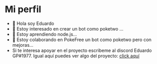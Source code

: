 # Mi perfil
- 👋 Hola soy Eduardo
- 👀 Estoy interesado en crear un bot como poketwo ...
- 🌱 Estoy aprendiendo node.js...
- 💞️ Estoy colaborando en  PokeFree un bot como poketwo pero con mejoras...
- Si te interesa apoyar en el proyecto escribeme al discord Eduardo GP#1977. Igual aquí puedes ver algo del proyecto: [click aquí]( https://github.com/DavidZ3319/PokeFree)

<!---
DavidZ3319/DavidZ3319 is a ✨ special ✨ repository because its `README.md` (this file) appears on your GitHub profile.
You can click the Preview link to take a look at your changes.
--->
